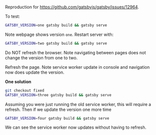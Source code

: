 Reproduction for https://github.com/gatsbyjs/gatsby/issues/12964.

To test:

```sh
GATSBY_VERSION=one gatsby build && gatsby serve
```

Note webpage shows version `one`. Restart server with:

```sh
GATSBY_VERSION=two gatsby build && gatsby serve
```

Do NOT refresh the browser. Note navigating between pages does not change the version from one to two.

Refresh the page. Note service worker update in console and navigation now does update the version.

**One solution**

```sh
git checkout fixed
GATSBY_VERSION=three gatsby build && gatsby serve
```

Assuming you were just running the old service worker, this will require a refresh. Then if we update the version one more time

```sh
GATSBY_VERSION=four gatsby build && gatsby serve
```

We can see the service worker now updates without having to refresh.
